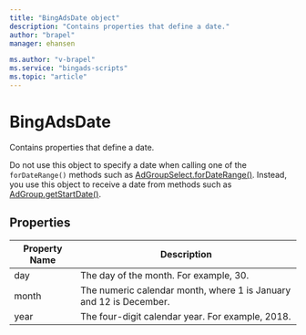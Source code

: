 ```yaml
---
title: "BingAdsDate object"
description: "Contains properties that define a date."
author: "brapel"
manager: ehansen

ms.author: "v-brapel"
ms.service: "bingads-scripts"
ms.topic: "article"
---
```


# BingAdsDate

Contains properties that define a date.

Do not use this object to specify a date when calling one of the `forDateRange()` methods such as [AdGroupSelect.forDateRange()](AdGroupSelector#fordaterange-object-datefrom-object-dateto-). Instead, you use this object to receive a date from methods such as [AdGroup.getStartDate()](AdGroup.md#getstartdate).


## Properties

|Property Name|Description|
|-|-
|day|The day of the month. For example, 30.
|month|The numeric calendar month, where 1 is January and 12 is December.
|year|The four-digit calendar year. For example, 2018.

